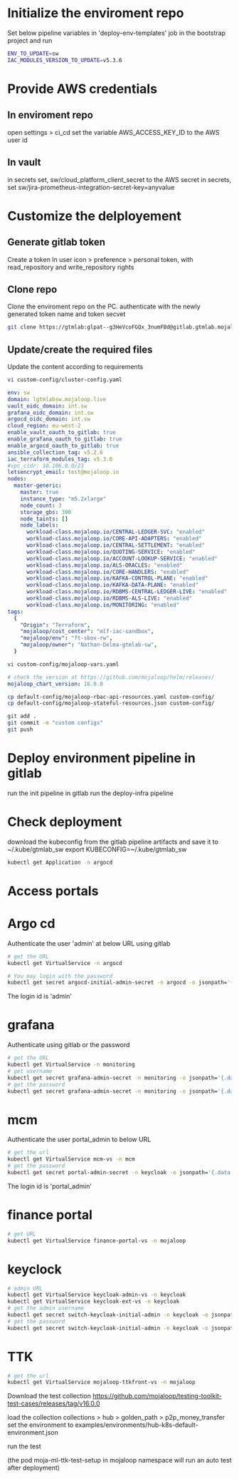 
# Initialize the enviroment repo
Set below pipeline variables in 'deploy-env-templates' job in the bootstrap project and run
```bash
ENV_TO_UPDATE=sw
IAC_MODULES_VERSION_TO_UPDATE=v5.3.6
```

# Provide AWS credentials 
## In enviroment repo
open settings > ci_cd set the variable AWS_ACCESS_KEY_ID to the AWS user id 

## In vault
in secrets set, sw/cloud_platform_client_secret to the AWS secret
in secrets, set sw/jira-prometheus-integration-secret-key=anyvalue


# Customize the delployement

## Generate gitlab token
Create a token In user icon > preference > personal token, with read_repository and write_repository rights

## Clone repo
Clone the enviroment repo on the PC. authenticate with the newly generated token name and token secvet

```bash
git clone https://gtmlab:glpat--g3HeVcoFGQx_3numFBd@gitlab.gtmlab.mojaloop.live/iac/sw.git
```

## Update/create the required files

Update the content according to requirements

```bash
vi custom-config/cluster-config.yaml
```
```yaml
env: sw
domain: lgtmlabsw.mojaloop.live
vault_oidc_domain: int.sw
grafana_oidc_domain: int.sw
argocd_oidc_domain: int.sw
cloud_region: eu-west-2
enable_vault_oauth_to_gitlab: true
enable_grafana_oauth_to_gitlab: true
enable_argocd_oauth_to_gitlab: true
ansible_collection_tag: v5.2.6
iac_terraform_modules_tag: v5.3.6
#vpc_cidr: 10.106.0.0/23
letsencrypt_email: test@mojaloop.io
nodes:
  master-generic:
    master: true
    instance_type: "m5.2xlarge"
    node_count: 3
    storage_gbs: 300
    node_taints: []
    node_labels:
      workload-class.mojaloop.io/CENTRAL-LEDGER-SVC: "enabled"
      workload-class.mojaloop.io/CORE-API-ADAPTERS: "enabled"
      workload-class.mojaloop.io/CENTRAL-SETTLEMENT: "enabled"
      workload-class.mojaloop.io/QUOTING-SERVICE: "enabled"
      workload-class.mojaloop.io/ACCOUNT-LOOKUP-SERVICE: "enabled"
      workload-class.mojaloop.io/ALS-ORACLES: "enabled"
      workload-class.mojaloop.io/CORE-HANDLERS: "enabled"
      workload-class.mojaloop.io/KAFKA-CONTROL-PLANE: "enabled"
      workload-class.mojaloop.io/KAFKA-DATA-PLANE: "enabled"
      workload-class.mojaloop.io/RDBMS-CENTRAL-LEDGER-LIVE: "enabled"
      workload-class.mojaloop.io/RDBMS-ALS-LIVE: "enabled"
      workload-class.mojaloop.io/MONITORING: "enabled"
tags:
  {
    "Origin": "Terraform",
    "mojaloop/cost_center": "mlf-iac-sandbox",
    "mojaloop/env": "ft-sbox-rw",
    "mojaloop/owner": "Nathan-Delma-gtmlab-sw",
  }
```

```bash
vi custom-config/mojaloop-vars.yaml
```
```yaml
# check the version at https://github.com/mojaloop/helm/releases/
mojaloop_chart_version: 16.0.0 
```

```bash
cp default-config/mojaloop-rbac-api-resources.yaml custom-config/
cp default-config/mojaloop-stateful-resources.json custom-config/
```

```bash
git add .
git commit -m "custom configs"
git push
```

# Deploy environment pipeline in gitlab
run the init pipeline in gitlab
run the deploy-infra pipeline

# Check deployment
download the kubeconfig from the gitlab pipeline artifacts and save it to ~/.kube/gtmlab_sw
export KUBECONFIG=~/.kube/gtmlab_sw

```bash
kubectl get Application -n argocd 
```

# Access portals
# Argo cd
Authenticate the user 'admin' at below URL using gitlab
```bash
# get the URL
kubectl get VirtualService -n argocd 

# You may login with the password
kubectl get secret argocd-initial-admin-secret -n argocd -o jsonpath='{.data.password}' | base64 -D 
```

The login id is 'admin'

# grafana
Authenticate using gitlab or the password
```bash
# get the URL
kubectl get VirtualService -n monitoring 
# get username
kubectl get secret grafana-admin-secret -n monitoring -o jsonpath='{.data.admin-user}' | base64 -D 
# get the password
kubectl get secret grafana-admin-secret -n monitoring -o jsonpath='{.data.admin-pw}' | base64 -D 
```

# mcm
Authenticate the user portal_admin to below URL
```bash
# get the url
kubectl get VirtualService mcm-vs -n mcm 
# get the password
kubectl get secret portal-admin-secret -n keycloak -o jsonpath='{.data.secret}' | base64 -D  
```

The login id is 'portal_admin'

# finance portal
```bash
# get URL
kubectl get VirtualService finance-portal-vs -n mojaloop 
```

# keyclock
```bash
# admin URL
kubectl get VirtualService keycloak-admin-vs -n keycloak 
kubectl get VirtualService keycloak-ext-vs -n keycloak
# get the admin username
kubectl get secret switch-keycloak-initial-admin -n keycloak -o jsonpath='{.data.username}' | base64 -D  
# get the password
kubectl get secret switch-keycloak-initial-admin -n keycloak -o jsonpath='{.data.password}' | base64 -D  
```


# TTK
```bash
# get the url
kubectl get VirtualService mojaloop-ttkfront-vs -n mojaloop
```

Download the test collection
https://github.com/mojaloop/testing-toolkit-test-cases/releases/tag/v16.0.0

load the collection collections > hub > golden_path > p2p_money_transfer
set the environment to examples/environments/hub-k8s-default-environment.json

run the test

(the pod moja-ml-ttk-test-setup in mojaloop namespace will run an auto test after deployment)


